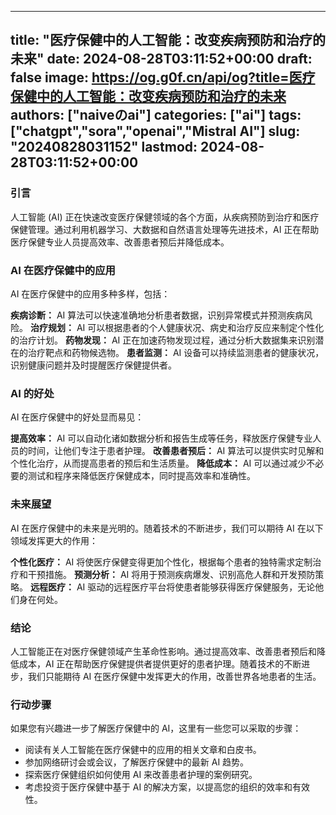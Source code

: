 
---
title: "医疗保健中的人工智能：改变疾病预防和治疗的未来"
date: 2024-08-28T03:11:52+00:00
draft: false
image: https://og.g0f.cn/api/og?title=医疗保健中的人工智能：改变疾病预防和治疗的未来
authors: ["naiveのai"]
categories: ["ai"]
tags: ["chatgpt","sora","openai","Mistral AI"]
slug: "20240828031152"
lastmod: 2024-08-28T03:11:52+00:00
---
### 引言

人工智能 (AI) 正在快速改变医疗保健领域的各个方面，从疾病预防到治疗和医疗保健管理。通过利用机器学习、大数据和自然语言处理等先进技术，AI 正在帮助医疗保健专业人员提高效率、改善患者预后并降低成本。

### AI 在医疗保健中的应用

AI 在医疗保健中的应用多种多样，包括：

**疾病诊断：** AI 算法可以快速准确地分析患者数据，识别异常模式并预测疾病风险。
**治疗规划：** AI 可以根据患者的个人健康状况、病史和治疗反应来制定个性化的治疗计划。
**药物发现：** AI 正在加速药物发现过程，通过分析大数据集来识别潜在的治疗靶点和药物候选物。
**患者监测：** AI 设备可以持续监测患者的健康状况，识别健康问题并及时提醒医疗保健提供者。

### AI 的好处

AI 在医疗保健中的好处显而易见：

**提高效率：** AI 可以自动化诸如数据分析和报告生成等任务，释放医疗保健专业人员的时间，让他们专注于患者护理。
**改善患者预后：** AI 算法可以提供实时见解和个性化治疗，从而提高患者的预后和生活质量。
**降低成本：** AI 可以通过减少不必要的测试和程序来降低医疗保健成本，同时提高效率和准确性。

### 未来展望

AI 在医疗保健中的未来是光明的。随着技术的不断进步，我们可以期待 AI 在以下领域发挥更大的作用：

**个性化医疗：** AI 将使医疗保健变得更加个性化，根据每个患者的独特需求定制治疗和干预措施。
**预测分析：** AI 将用于预测疾病爆发、识别高危人群和开发预防策略。
**远程医疗：** AI 驱动的远程医疗平台将使患者能够获得医疗保健服务，无论他们身在何处。

### 结论

人工智能正在对医疗保健领域产生革命性影响。通过提高效率、改善患者预后和降低成本，AI 正在帮助医疗保健提供者提供更好的患者护理。随着技术的不断进步，我们只能期待 AI 在医疗保健中发挥更大的作用，改善世界各地患者的生活。

### 行动步骤

如果您有兴趣进一步了解医疗保健中的 AI，这里有一些您可以采取的步骤：

* 阅读有关人工智能在医疗保健中的应用的相关文章和白皮书。
* 参加网络研讨会或会议，了解医疗保健中的最新 AI 趋势。
* 探索医疗保健组织如何使用 AI 来改善患者护理的案例研究。
* 考虑投资于医疗保健中基于 AI 的解决方案，以提高您的组织的效率和有效性。